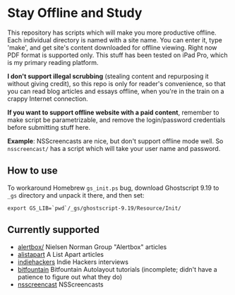 # Stay Offline and Study

This repository has scripts which will make you more productive offline.
Each individual directory is named with a site name.
You can enter it, type 'make', and get site's content downloaded for
offline viewing.
Right now PDF format is supported only.
This stuff has been tested on iPad Pro, which is my primary reading
platform.

**I don't support illegal scrubbing** (stealing content and repurposing it
without giving credit), so this repo is only for reader's convenience, so
that you can read blog articles and essays offline, when you're in the train
on a crappy Internet connection.

**If you want to support offline website with a paid content**, remember to make
script be parametrizable, and remove the login/password credentials before
submitting stuff here.

**Example**: NSScreencasts are nice,
but don't support offline mode well. So `nsscreencast/` has a script which
will take your user name and password.

## How to use

To workaround Homebrew `gs_init.ps` bug, download Ghostscript 9.19 to `_gs`
directory and unpack it there, and then set:

```
export GS_LIB=`pwd`/_gs/ghostscript-9.19/Resource/Init/
```

## Currently supported

- [alertbox/](alertbox)  Nielsen Norman Group "Alertbox" articles
- [alistapart](alistapart) A List Apart articles
- [indiehackers](indiehackers/) Indie Hackers interviews
- [bitfountain](bitfountain/) Bitfountain Autolayout tutorials (incomplete; didn't have a patience to figure out what they do)
- [nsscreencast](nsscreencast/) NSScreencasts
